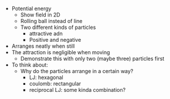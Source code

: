 * Potential energy
    * Show field in 2D
    * Rolling ball instead of line
	* Two different kinds of particles
        * attractive adn
		* Positive and negative
* Arranges neatly when still
* The attraction is negligible when moving
	* Demonstrate this with only two (maybe three) particles first
* To think about:
    * Why do the particles arrange in a certain way?
        * LJ: hexagonal
        * coulomb: rectangular
        * reciprocal LJ: some kinda combination?